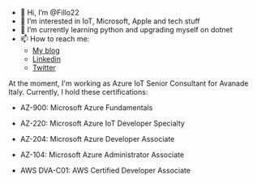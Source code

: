 - 👋 Hi, I’m @Fillo22
- 👀 I’m interested in IoT, Microsoft, Apple and tech stuff
- 🌱 I’m currently learning python and upgrading myself on dotnet
- 📫 How to reach me:
  * [My blog](https://filippocarraro.cloud)
  * [Linkedin](https://www.linkedin.com/in/filippo-carraro-cloud/?locale=en_US)
  * [Twitter](https://twitter.com/Fillo_C)
 
At the moment, I'm working as Azure IoT Senior Consultant for Avanade Italy.
Currently, I hold these certifications:

- AZ-900: Microsoft Azure Fundamentals

- AZ-220: Microsoft Azure IoT Developer Specialty

- AZ-204: Microsoft Azure Developer Associate

- AZ-104: Microsoft Azure Administrator Associate

- AWS DVA-C01: AWS Certified Developer Associate

<!---
Fillo22/Fillo22 is a ✨ special ✨ repository because its `README.md` (this file) appears on your GitHub profile.
You can click the Preview link to take a look at your changes.
--->
